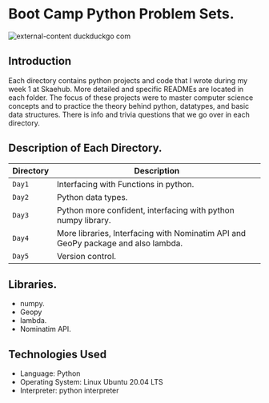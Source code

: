 # Boot Camp Python Problem Sets.

![external-content duckduckgo com](https://user-images.githubusercontent.com/35099243/123505848-f4172600-d669-11eb-8864-97080a4f447f.jpeg)

## Introduction

Each directory contains python projects and code that I wrote during my week 1 at Skaehub. More detailed and specific READMEs are located in each folder. The focus of these projects were to master computer science concepts and to practice the theory behind python, datatypes, and basic data structures. There is info and trivia questions that we go over in each directory.

## Description of Each Directory.

| Directory | Description |
| --- | --- |
| ```Day1``` | Interfacing with Functions in python. |
| ```Day2``` | Python data types. |
| ```Day3``` | Python more confident, interfacing with python numpy library. |
| ```Day4``` | More libraries, Interfacing with Nominatim API and GeoPy package and also lambda. |
| ```Day5``` | Version control. |

## Libraries.

* numpy.
* Geopy
* lambda.
* Nominatim API.

## Technologies Used

* Language: Python
* Operating System: Linux Ubuntu 20.04 LTS
* Interpreter: python interpreter
